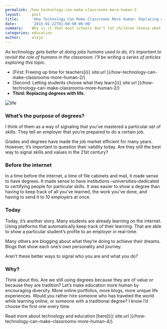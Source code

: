 ```yaml
---
permalink: /how-technology-can-make-classrooms-more-human-3
layout:     post
title:      'How Technology Can Make Classrooms More Human: Replacing degrees with life'
date:       '2015-01-22T01:08:00-06:00'
summary:    Why is it that most schools don’t let children choose what they want to learn? Is it because students are not smart enough to choose? Because they’re not sure of what they want to pursue in life? Actually, education should be more human that. Read here why...
categories: education
author:     alejo
---
```


_As technology gets better at doing jobs humans used to do, it’s important to revisit the role of humans in the classroom. I’ll be writing a series of articles exploring this topic._

- [First: Freeing up time for teachers]({{ site.url }}/how-technology-can-make-classrooms-more-human-2/) 
- [Second: Letting students choose what they learn]({{ site.url }}/how-technology-can-make-classrooms-more-human-2/)
- **Third: Replacing degrees with life.**

![life](http://33.media.tumblr.com/93d3d2bf4d3e46c1719564e3985ac7b6/tumblr_inline_nikel1Mbdp1sa3u4l.jpg)

### What’s the purpose of degrees?

I think of them as a way of signaling that you’ve mastered a particular set of skills. They tell an employer that you’re prepared to do a certain job.

Grades and degrees have made the job market efficient for many years. However, it’s important to question their validity today.
Are they still the best way to signal skills and values in the 21st century?

### Before the internet

In a time before the internet, a time of file cabinets and mail, it made sense to have degrees. It made sense to have institutions –universities–dedicated to certifying people for particular skills. It was easier to show a degree than having to keep track of all you’ve learned, the work you’ve done, and having to send it to 10 employers at once. 

### Today

Today, it’s another story. Many students are already learning on the internet. Using platforms that automatically keep track of their learning. That are able to show a particular student’s profile to an employer in real-time.

Many others are blogging about what they’re doing to achieve their dreams. Blogs that show each one’s own personality and journey.

Aren’t these better ways to signal who you are and what you do? 

### Why?

Think about this. Are we still using degrees because they are of value or because they are tradition?
Let’s make education more human by encouraging diversity. More online portfolios, more blogs, more unique life experiences.
Would you rather hire someone who has traveled the world while learning online, or someone with a traditional degree? I know I’d choose the first one every time.


Read more about technology and education [here]({{ site.url }}/how-technology-can-make-classrooms-more-human-4/). 
